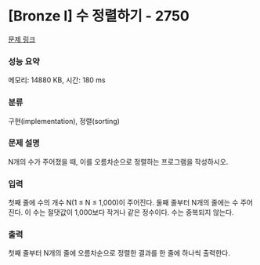 # [Bronze I] 수 정렬하기 - 2750 

[문제 링크](https://www.acmicpc.net/problem/2750) 

### 성능 요약

메모리: 14880 KB, 시간: 180 ms

### 분류

구현(implementation), 정렬(sorting)

### 문제 설명

<p>N개의 수가 주어졌을 때, 이를 오름차순으로 정렬하는 프로그램을 작성하시오.</p>

### 입력 

 <p>첫째 줄에 수의 개수 N(1 ≤ N ≤ 1,000)이 주어진다. 둘째 줄부터 N개의 줄에는 수 주어진다. 이 수는 절댓값이 1,000보다 작거나 같은 정수이다. 수는 중복되지 않는다.</p>

### 출력 

 <p>첫째 줄부터 N개의 줄에 오름차순으로 정렬한 결과를 한 줄에 하나씩 출력한다.</p>




